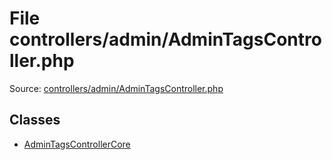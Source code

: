 File controllers/admin/AdminTagsController.php
=========
Source: [controllers/admin/AdminTagsController.php](https://github.com/PrestaShop/PrestaShop/blob/1.6.1.1/controllers/admin/AdminTagsController.php)


Classes
-------

* [AdminTagsControllerCore](class.AdminTagsControllerCore.md)

